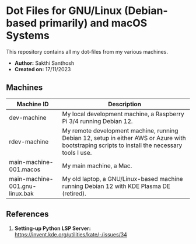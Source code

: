 # Dot Files for GNU/Linux (Debian-based primarily) and macOS Systems

This repository contains all my dot-files from my various machines.

- **Author:** Sakthi Santhosh
- **Created on:** 17/11/2023

## Machines

| Machine ID                     | Description                                                                                                                                    |
| ------------------------------ | ---------------------------------------------------------------------------------------------------------------------------------------------- |
| dev-machine                    | My local development machine, a Raspberry Pi 3/4 running Debian 12.                                                                            |
| rdev-machine                   | My remote development machine, running Debian 12, setup in either AWS or Azure with bootstraping scripts to install the necessary tools I use. |
| main-machine-001.macos         | My main machine, a Mac.                                                                                                                        |
| main-machine-001.gnu-linux.bak | My old laptop, a GNU/Linux-based machine running Debian 12 with KDE Plasma DE (retired).                                                       |

## References

1. **Setting-up Python LSP Server:** https://invent.kde.org/utilities/kate/-/issues/34
